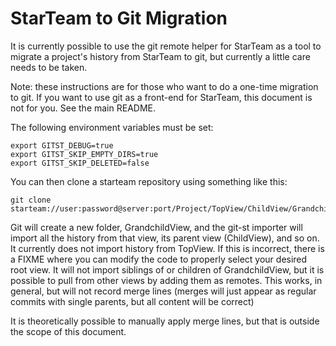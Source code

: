 StarTeam to Git Migration
=========================

It is currently possible to use the git remote helper for StarTeam as a tool to migrate a project's history from StarTeam to git, but currently a little care needs to be taken.

Note: these instructions are for those who want to do a one-time migration to git.  If you want to use git as a front-end for StarTeam, this document is not for you.  See the main README.

The following environment variables must be set:

    export GITST_DEBUG=true
    export GITST_SKIP_EMPTY_DIRS=true
    export GITST_SKIP_DELETED=false

You can then clone a starteam repository using something like this:

    git clone starteam://user:password@server:port/Project/TopView/ChildView/GrandchildView

Git will create a new folder, GrandchildView, and the git-st importer will import all the history from that view, its parent view (ChildView), and so on.
It currently does not import history from TopView.
If this is incorrect, there is a FIXME where you can modify the code to properly select your desired root view.
It will not import siblings of or children of GrandchildView, but it is possible to pull from other views by adding them as remotes.
This works, in general, but will not record merge lines (merges will just appear as regular commits with single parents, but all content will be correct)

It is theoretically possible to manually apply merge lines, but that is outside the scope of this document.
